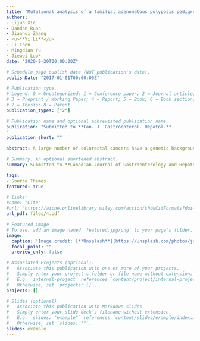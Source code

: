 ```yaml
---
title: "Mutational analysis of a familial adenomatous polyposis pedigree with bile duct polyp phenotype"
authors:
- Lijun Xie
- Dandan Ruan
- Jianhui Zhang
- <u>**Yi Li**</u> 
- Li Chen
- Mingdian Yu
- Jiewei Luo*
date: "2020-9-20T00:00:00Z"

# Schedule page publish date (NOT publication's date).
publishDate: "2017-01-01T00:00:00Z"

# Publication type.
# Legend: 0 = Uncategorized; 1 = Conference paper; 2 = Journal article;
# 3 = Preprint / Working Paper; 4 = Report; 5 = Book; 6 = Book section;
# 7 = Thesis; 8 = Patent
publication_types: ["2"]

# Publication name and optional abbreviated publication name.
publication: "Submitted to **Can. J. Gastroenterol. Hepatol.**
"
publication_short: ""

abstract: A large number of colorectal cancers have a genetic background in China. However, due to insufficient awareness, the diagnostic rate remains low and merely 5–6% of patients are diagnosed with hereditary colorectal cancer. Familial adenomatous polyposis (FAP) is an autosomal dominant genetic disease caused by mutations in the adenomatous polyposis coli (APC) gene. Different mutation sites in APC are associated with the severity of FAP, risks of carcinogenesis, and extraintestinal manifestations. We used next-generation sequencing (NGS) and capture techniques to screen suspected mutation points in the proband in this pedigree. Using modified Sanger sequencing, we identified members of the family who were carriers of this variant, and whether this segregated well with disease occurrence. FAP family members had multiple adenomatous polyps in their gastrointestinal tracts, some of which developed into cancer with age. Two subjects presented a rare common bile duct polyp phenotype. No extraintestinal manifestations were observed. A heterozygous frameshift mutation in APC exon 16 (NM_000038.6) was observed in the proband and in other patients: c.3260_3261del(p.Leu1087GlnQfs*31) (rs587782305); the variant call format was CCT/C. Due to the deletion of two bases, a stop codon appeared after 31 amino acids, and the protein was truncated prematurely, which affected the conformation of the protein. Pedigree genetic linkage analysis showed that the clinical phenotype co-segregated with the APC mutation p.L1087fs. This mutation may be the pathogenic in this FAP family and responsible for this rare common bile duct polyp.

# Summary. An optional shortened abstract.
summary: Submitted to **Canadian Journal of Gastroenterology and Hepatology**

tags:
- Source Themes
featured: true

# links:
#name: "Cite"
#url: "https://aiche.onlinelibrary.wiley.com/action/showCitFormats?doi=10.1002%2Fbtm2.10130"
url_pdf: files/4.pdf

# Featured image
# To use, add an image named `featured.jpg/png` to your page's folder. 
image:
  caption: 'Image credit: [**Unsplash**](https://unsplash.com/photos/jdD8gXaTZsc)'
  focal_point: ""
  preview_only: false

# Associated Projects (optional).
#   Associate this publication with one or more of your projects.
#   Simply enter your project's folder or file name without extension.
#   E.g. `internal-project` references `content/project/internal-project/index.md`.
#   Otherwise, set `projects: []`.
projects: []

# Slides (optional).
#   Associate this publication with Markdown slides.
#   Simply enter your slide deck's filename without extension.
#   E.g. `slides: "example"` references `content/slides/example/index.md`.
#   Otherwise, set `slides: ""`.
slides: example
---
```

